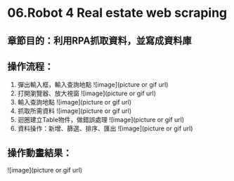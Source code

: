 # 06.Robot 4 Real estate web scraping

## 章節目的：利用RPA抓取資料，並寫成資料庫
## 操作流程：
1. 彈出輸入框，輸入查詢地點
![image](picture or gif url)
2. 打開瀏覽器、放大視窗
![image](picture or gif url)
3. 輸入查詢地點
![image](picture or gif url)
4. 抓取所需資料
![image](picture or gif url)
5. 迴圈建立Table物件，做錯誤處理
![image](picture or gif url)
6. 資料操作：新增、篩選、排序、匯出
![image](picture or gif url)

## 操作動畫結果：
![image](picture or gif url)
